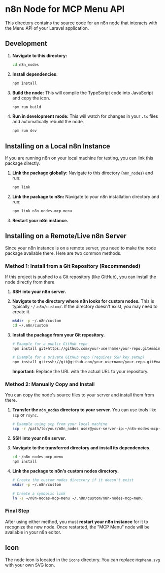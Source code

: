 # n8n Node for MCP Menu API

This directory contains the source code for an n8n node that interacts with the Menu API of your Laravel application.

## Development

1.  **Navigate to this directory:**
    ```bash
    cd n8n_nodes
    ```

2.  **Install dependencies:**
    ```bash
    npm install
    ```

3.  **Build the node:**
    This will compile the TypeScript code into JavaScript and copy the icon.
    ```bash
    npm run build
    ```

4.  **Run in development mode:**
    This will watch for changes in your `.ts` files and automatically rebuild the node.
    ```bash
    npm run dev
    ```

## Installing on a Local n8n Instance

If you are running n8n on your local machine for testing, you can link this package directly.

1.  **Link the package globally:**
    Navigate to this directory (`n8n_nodes`) and run:
    ```bash
    npm link
    ```

2.  **Link the package to n8n:**
    Navigate to your n8n installation directory and run:
    ```bash
    npm link n8n-nodes-mcp-menu
    ```

3.  **Restart your n8n instance.**

## Installing on a Remote/Live n8n Server

Since your n8n instance is on a remote server, you need to make the node package available there. Here are two common methods.

### Method 1: Install from a Git Repository (Recommended)

If this project is pushed to a Git repository (like GitHub), you can install the node directly from there.

1.  **SSH into your n8n server.**

2.  **Navigate to the directory where n8n looks for custom nodes.** This is typically `~/.n8n/custom/`. If the directory doesn't exist, you may need to create it.
    ```bash
    mkdir -p ~/.n8n/custom
    cd ~/.n8n/custom
    ```

3.  **Install the package from your Git repository.**
    ```bash
    # Example for a public GitHub repo
    npm install git+https://github.com/your-username/your-repo.git#main

    # Example for a private GitHub repo (requires SSH key setup)
    npm install git+ssh://git@github.com/your-username/your-repo.git#main
    ```
    **Important:** Replace the URL with the actual URL to your repository.

### Method 2: Manually Copy and Install

You can copy the node's source files to your server and install them from there.

1.  **Transfer the `n8n_nodes` directory to your server.** You can use tools like `scp` or `rsync`.
    ```bash
    # Example using scp from your local machine
    scp -r /path/to/your/n8n_nodes user@your-server-ip:~/n8n-nodes-mcp-menu
    ```

2.  **SSH into your n8n server.**

3.  **Navigate to the transferred directory and install its dependencies.**
    ```bash
    cd ~/n8n-nodes-mcp-menu
    npm install
    ```

4.  **Link the package to n8n's custom nodes directory.**
    ```bash
    # Create the custom nodes directory if it doesn't exist
    mkdir -p ~/.n8n/custom

    # Create a symbolic link
    ln -s ~/n8n-nodes-mcp-menu ~/.n8n/custom/n8n-nodes-mcp-menu
    ```

### Final Step

After using either method, you must **restart your n8n instance** for it to recognize the new node. Once restarted, the "MCP Menu" node will be available in your n8n editor.

## Icon

The node icon is located in the `icons` directory. You can replace `McpMenu.svg` with your own SVG icon.
